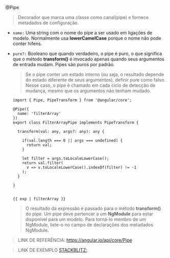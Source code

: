 @Pipe

> Decorador que marca uma classe como canal(pipe) e fornece metadados de configuração.

- `name:` Uma string com o nome do pipe a ser usado em ligações de modelo. Normalmente usa **lowerCamelCase** porque o nome não pode conter hifens.
- `pure?:` Booleano que quando verdadeiro, o pipe é puro, o que significa que o método **transform()** é invocado apenas quando seus argumentos de entrada mudam. Pipes são puros por padrão.

  > Se o pipe conter um estado interno (ou seja, o resultado depende do estado diferente de seus argumentos), definir pure como falso. Nesse caso, o pipe é chamado em cada ciclo de detecção de mudança, mesmo que os argumentos não tenham mudado.
  
      import { Pipe, PipeTransform } from '@angular/core';

      @Pipe({
        name: 'filterArray'
      })
      export class FilterArrayPipe implements PipeTransform {

        transform(val: any, args?: any): any {

          if(val.length === 0 || args === undefined) {
            return val;
          }

          let filter = args.toLocaleLowerCase();
          return val.filter(
            v => v.toLocaleLowerCase().indexOf(filter) != -1
          );    
        }

      }
      
      
      {{ exp | filterArray }}
      
     > O resultado da expressão é passado para o método **transform()** do pipe.
    Um pipe deve pertencer a um **NgModule** para estar disponível para um modelo. Para torná-lo membro de um NgModule, liste-o no campo de declarações dos metadados NgModule.
    
> LINK DE REFERÊNCIA: https://angular.io/api/core/Pipe

> LINK DE EXEMPLO [STACKBLITZ:](https://stackblitz.com/edit/doc-pipe)
